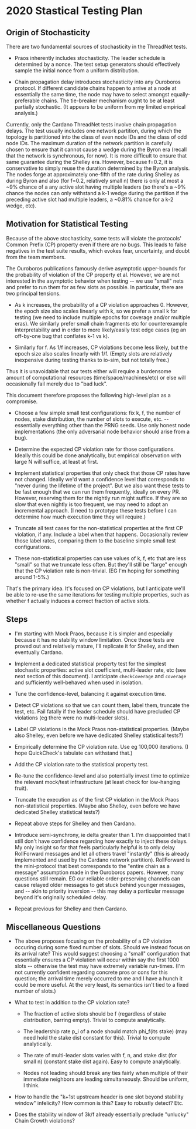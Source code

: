 # 2020 Stastical Testing Plan

## Origin of Stochasticity

There are two fundamental sources of stochasticity in the ThreadNet tests.

  - Praos inherently includes stochasticity. The leader schedule is determined
    by a nonce. The test setup generators should effectively sample the initial
    nonce from a uniform distribution.

  - Chain propagation delay introduces stochasticity into any Ouroboros
    protocol. If different candidate chains happen to arrive at a node at
    essentially the same time, the node may have to select amongst
    equally-preferable chains. The tie-breaker mechanism ought to be at least
    partially stochastic. (It appears to be uniform from my limited empirical
    analysis.)

Currently, only the Cardano ThreadNet tests involve chain propagation delays.
The test usually includes one network partition, during which the topology is
partitioned into the class of even node IDs and the class of odd node IDs. The
maximum duration of the network partition is carefully chosen to ensure that it
cannot cause a wedge during the Byron era (recall that the network is
synchronous, for now). It is more difficult to ensure that same guarantee
during the Shelley era. However, because f=0.2, it is conservative to simply
reuse the duration determined by the Byron analysis. The nodes forge at
approximately one-fifth of the rate during Shelley as during Byron and also
(for f=0.2, relatively small n) there is only at most a ~9% chance of a any
active slot having multiple leaders (so there's a ~9% chance the nodes can only
withstand a k-1 wedge during the partition if the preceding active slot had
multiple leaders, a ~0.81% chance for a k-2 wedge, etc).

## Motivation for Statistical Testing

Because of the above stochasticity, some tests will violate the protocols'
Common Prefix (CP) property even if there are no bugs. This leads to false
negatives in the test suite results, which evokes fear, uncertainty, and doubt
from the team members.

The Ouroboros publications famously derive asymptotic upper-bounds for the
probability of violation of the CP property et al. However, we are not
interested in the asymptotic behavior when testing -- we use "small" nets and
prefer to run them for as few slots as possible. In particular, there are two
principal tensions.

  - As k increases, the probability of a CP violation approaches 0. However,
    the epoch size also scales linearly with k, so we prefer a small k for
    testing (we need to include multiple epochs for coverage and/or multiple
    eras). We similarly prefer small chain fragments etc for counterexample
    interpretability and in order to more likely/easily test edge cases (eg an
    off-by-one bug that conflates k-1 vs k).

  - Similarly for f. As 1/f increases, CP violations become less likely, but
    the epoch size also scales linearly with 1/f. (Empty slots are relatively
    inexpensive during testing thanks to io-sim, but not totally free.)

Thus it is unavoidable that our tests either will require a burdensome amount
of computational resources (time/space/machines/etc) or else will occasionally
fail merely due to "bad luck".

This document therefore proposes the following high-level plan as a compromise.

  - Choose a few simple small test configurations: fix k, f, the number of
    nodes, stake distribution, the number of slots to execute, etc. --
    essentially everything other than the PRNG seeds. Use only honest node
    implementations (the only adversarial node behavior should arise from a
    bug).

  - Determine the expected CP violation rate for those configurations. Ideally
    this could be done analytically, but empirical observation with large N
    will suffice, at least at first.

  - Implement statistical properties that only check that those CP rates have
    not changed. Ideally we'd want a confidence level that corresponds to
    "never during the lifetime of the project". But we also want these tests to
    be fast enough that we can run them frequently, ideally on every PR.
    However, reserving them for the nightly run might suffice. If they are so
    slow that even nightly is too frequent, we may need to adopt an incremental
    approach. (I need to prototype these tests before I can determine how much
    execution time they will require.)
    
  - Truncate all test cases for the non-statistical properties at the first CP
    violation, if any. Include a label when that happens. Occasionally review
    those label rates, comparing them to the baseline simple small test
    configurations.

  - These non-statistical properties can use values of k, f, etc that are less
    "small" so that we truncate less often. But they'll still be "large" enough
    that the CP violation rate is non-trivial. (EG I'm hoping for something
    around 1-5%.)

That's the primary idea. It's focused on CP violations, but I anticipate we'll
be able to re-use the same iterations for testing multiple properties, such as
whether f actually induces a correct fraction of active slots.

## Steps

  - I'm starting with Mock Praos, because it is simpler and especially because
    it has no stability window limitation. Once those tests are proved out and
    relatively mature, I'll replicate it for Shelley, and then eventually
    Cardano.

  - Implement a dedicated statistical property test for the simplest stochastic
    properties: active slot coefficient, multi-leader rate, etc (see next
    section of this document). I anticipate `checkCoverage` and `coverage` and
    sufficiently well-behaved when used in isolation.

  - Tune the confidence-level, balancing it against execution time.

  - Detect CP violations so that we can count them, label them, truncate the
    test, etc. Fail fatally if the leader schedule should have precluded CP
    violations (eg there were no multi-leader slots).

  - Label CP violations in the Mock Praos non-statistical properties. (Maybe
    also Shelley, even before we have dedicated Shelley statistical tests?)

  - Empirically determine the CP violation rate. Use eg 100,000 iterations. (I
    hope QuickCheck's tabulate can withstand that.)

  - Add the CP violation rate to the statistical property test.

  - Re-tune the confidence-level and also potentially invest time to optimize
    the relevant mock/test infrastructure (at least check for low-hanging
    fruit).

  - Truncate the execution as of the first CP violation in the Mock Praos
    non-statistical properties. (Maybe also Shelley, even before we have
    dedicated Shelley statistical tests?)

  - Repeat above steps for Shelley and then Cardano.

  - Introduce semi-synchrony, ie delta greater than 1. I'm disappointed that I
    still don't have confidence regarding how exactly to inject these delays.
    My only insight so far that feels particularly helpful is to only delay
    RollForward messages and let all others travel "instantly" (this is already
    implemented and used by the Cardano network partition). RollForward is the
    mini-protocol that best corresponds to the "entire chain as a message"
    assumption made in the Ouroboros papers. However, many questions still
    remain. EG our reliable order-preserving channels can cause relayed older
    messages to get stuck behind younger messages, and -- akin to priority
    inversion -- this may delay a particular message beyond it's originally
    scheduled delay.

  - Repeat previous for Shelley and then Cardano.

## Miscellaneous Questions

  - The above proposes focusing on the probability of a CP violation occuring
    during some fixed number of slots. Should we instead focus on its arrival
    rate? This would suggest choosing a "small" configuration that essentially
    ensures a CP violation will occur within say the first 1000 slots --
    otherwise the test may have extremely variable run-times. (I'm not
    currently confident regarding concrete pros or cons for this question; the
    arrival time merely occurred to me and I have a hunch it could be more
    useful. At the very least, its semantics isn't tied to a fixed number of
    slots.)

  - What to test in addition to the CP violation rate?

      - The fraction of active slots should be f (regardless of stake
        distribution, barring empty). Trivial to compute analytically.

      - The leadership rate p_i of a node should match phi_f(its stake) (may
        need hold the stake dist constant for this). Trivial to compute
        analytically.

      - The rate of multi-leader slots varies with f, n, and stake dist (for
        small n) (constant stake dist again). Easy to compute analytically.

      - Nodes not leading should break any ties fairly when multiple of their
        immediate neighbors are leading simultaneously. Should be uniform, I
        think.

  - How to handle the "k+1st upstream header is one slot beyond stability
    window" infelicity? How common is this? Easy to robustly detect? Etc.

  - Does the stability window of 3k/f already essentially preclude "unlucky"
    Chain Growth violations?
